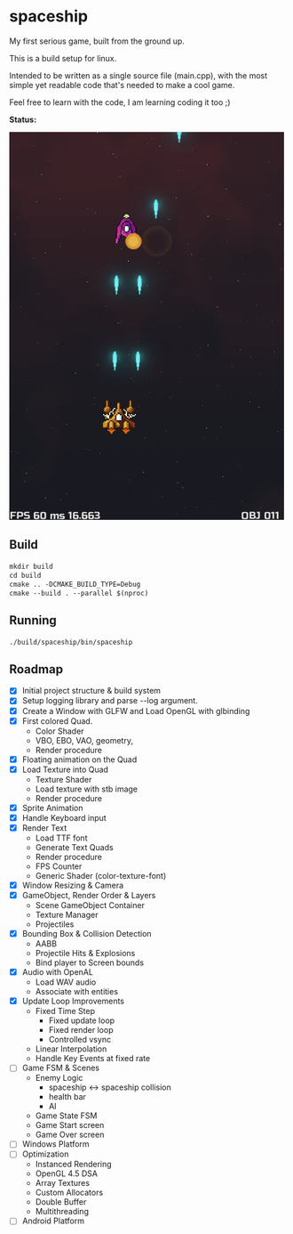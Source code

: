 spaceship
===

My first serious game, built from the ground up.

This is a build setup for linux.

Intended to be written as a single source file (main.cpp),
with the most simple yet readable code that's needed to make a cool game.

Feel free to learn with the code, I am learning coding it too ;)

**Status:**

<img src="./screenshot.png"/>

## Build

```
mkdir build
cd build
cmake .. -DCMAKE_BUILD_TYPE=Debug
cmake --build . --parallel $(nproc)
```

## Running

```
./build/spaceship/bin/spaceship
```

## Roadmap

- [X] Initial project structure & build system
- [X] Setup logging library and parse --log argument.
- [X] Create a Window with GLFW and Load OpenGL with glbinding
- [X] First colored Quad.
   * Color Shader
   * VBO, EBO, VAO, geometry,
   * Render procedure
- [X] Floating animation on the Quad
- [X] Load Texture into Quad
   * Texture Shader
   * Load texture with stb image
   * Render procedure
- [X] Sprite Animation
- [X] Handle Keyboard input
- [X] Render Text
   * Load TTF font
   * Generate Text Quads
   * Render procedure
   * FPS Counter
   * Generic Shader (color-texture-font)
- [X] Window Resizing & Camera
- [X] GameObject, Render Order & Layers
   * Scene GameObject Container
   * Texture Manager
   * Projectiles
- [X] Bounding Box & Collision Detection
   * AABB
   * Projectile Hits & Explosions
   * Bind player to Screen bounds
- [X] Audio with OpenAL
   * Load WAV audio
   * Associate with entities
- [X] Update Loop Improvements
   * Fixed Time Step
     + Fixed update loop
     + Fixed render loop
     + Controlled vsync
   * Linear Interpolation
   * Handle Key Events at fixed rate
- [ ] Game FSM & Scenes
   * Enemy Logic
     - spaceship <-> spaceship collision
     - health bar
     - AI
   * Game State FSM
   * Game Start screen
   * Game Over screen
- [ ] Windows Platform
- [ ] Optimization
   * Instanced Rendering
   * OpenGL 4.5 DSA
   * Array Textures
   * Custom Allocators
   * Double Buffer
   * Multithreading
- [ ] Android Platform
